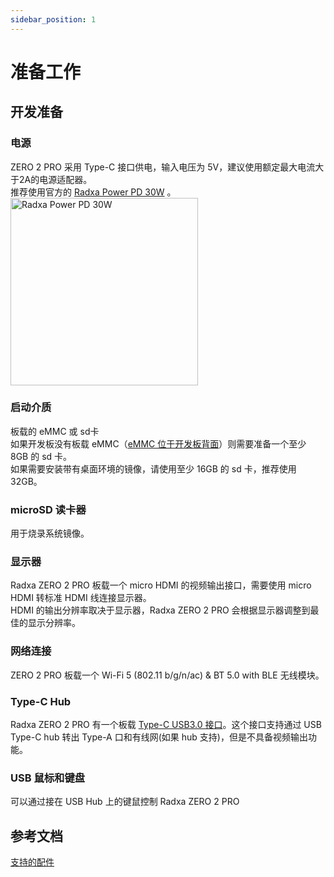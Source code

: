 ```yaml
---
sidebar_position: 1
---
```


# 准备工作

## 开发准备

<!-- 下面不需要的设备，可以删除 -->

### 电源

ZERO 2 PRO 采用 Type-C 接口供电，输入电压为 5V，建议使用额定最大电流大于2A的电源适配器。  
推荐使用官方的 [Radxa Power PD 30W](../../accessories/pd-30w) 。<img src="/img/accessories/pd-30w.webp" alt="Radxa Power PD 30W" width="300" />

### 启动介质

板载的 eMMC 或 sd卡  
如果开发板没有板载 eMMC（[eMMC 位于开发板背面](../../hardware-design/hardware-interface#接口总览)）则需要准备一个至少 8GB 的 sd 卡。  
如果需要安装带有桌面环境的镜像，请使用至少 16GB 的 sd 卡，推荐使用 32GB。

### microSD 读卡器

用于烧录系统镜像。

### 显示器

Radxa ZERO 2 PRO 板载一个 micro HDMI 的视频输出接口，需要使用 micro HDMI 转标准 HDMI 线连接显示器。  
HDMI 的输出分辨率取决于显示器，Radxa ZERO 2 PRO 会根据显示器调整到最佳的显示分辨率。

### 网络连接

ZERO 2 PRO 板载一个 Wi-Fi 5 (802.11 b/g/n/ac) & BT 5.0 with BLE 无线模块。

### Type-C Hub

Radxa ZERO 2 PRO 有一个板载 [Type-C USB3.0 接口](../../hardware-design/hardware-interface#接口总览)。这个接口支持通过 USB Type-C hub 转出 Type-A 口和有线网(如果 hub 支持)，但是不具备视频输出功能。

### USB 鼠标和键盘

可以通过接在 USB Hub 上的键鼠控制 Radxa ZERO 2 PRO

## 参考文档

[支持的配件](../../accessories)
